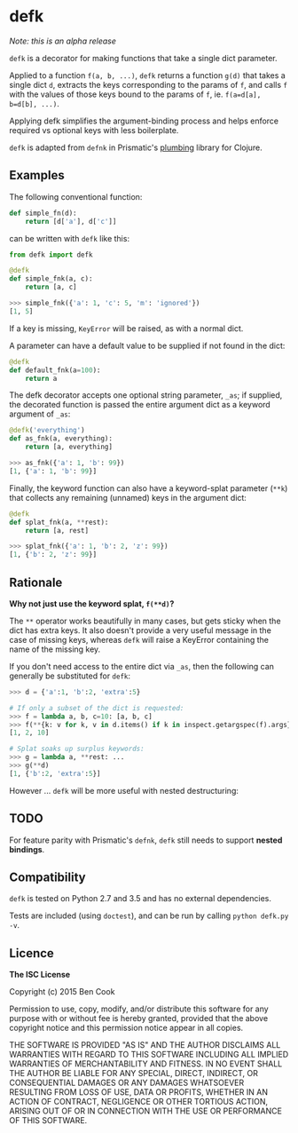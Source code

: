 # defk

*Note: this is an alpha release*

`defk` is a decorator for making functions that take a single dict parameter.

Applied to a function `f(a, b, ...)`, `defk` returns a function `g(d)` that takes
a single dict `d`, extracts the keys corresponding to the params of `f`, and calls
`f` with the values of those keys bound to the params of `f`,
ie. `f(a=d[a], b=d[b], ...)`.

Applying defk simplifies the argument-binding process
and helps enforce required vs optional keys with less boilerplate.

`defk` is adapted from `defnk` in Prismatic's [plumbing][] library for Clojure.

[plumbing]: https://github.com/Prismatic/plumbing/tree/master/src/plumbing/fnk


## Examples

The following conventional function:

```python
def simple_fn(d):
    return [d['a'], d['c']]
```

can be written with `defk` like this:

```python
from defk import defk

@defk
def simple_fnk(a, c):
    return [a, c]

>>> simple_fnk({'a': 1, 'c': 5, 'm': 'ignored'})
[1, 5]
```

If a key is missing, `KeyError` will be raised, as with a normal dict.

A parameter can have a default value to be supplied if not found in the dict:
```python
@defk
def default_fnk(a=100):
    return a
```

The defk decorator accepts one optional string parameter, `_as`; if supplied,
the decorated function is passed the entire argument dict as a keyword argument
of `_as`:

```python
@defk('everything')
def as_fnk(a, everything):
    return [a, everything]

>>> as_fnk({'a': 1, 'b': 99})
[1, {'a': 1, 'b': 99}]
```

Finally, the keyword function can also have a keyword-splat parameter (`**k`) that
collects any remaining (unnamed) keys in the argument dict:

```python
@defk
def splat_fnk(a, **rest):
    return [a, rest]

>>> splat_fnk({'a': 1, 'b': 2, 'z': 99})
[1, {'b': 2, 'z': 99}]
```


## Rationale

__Why not just use the keyword splat, `f(**d)`?__

The `**` operator works beautifully in many cases, but gets sticky when the dict has
extra keys. It also doesn't provide a very useful message in the case of missing
keys, whereas `defk` will raise a KeyError containing the name of the missing key.

If you don't need access to the entire dict via `_as`, then the following can
generally be substituted for `defk`:

```python
>>> d = {'a':1, 'b':2, 'extra':5}

# If only a subset of the dict is requested:
>>> f = lambda a, b, c=10: [a, b, c]
>>> f(**{k: v for k, v in d.items() if k in inspect.getargspec(f).args})
[1, 2, 10]

# Splat soaks up surplus keywords:
>>> g = lambda a, **rest: ...
>>> g(**d)
[1, {'b':2, 'extra':5}]
```

However ... `defk` will be more useful with nested destructuring:

## TODO

For feature parity with Prismatic's `defnk`, `defk` still needs to
support **nested bindings**.


## Compatibility

`defk` is tested on Python 2.7 and 3.5 and has no external dependencies.

Tests are included (using `doctest`), and can be run by calling `python defk.py -v`.


## Licence

**The ISC License**

Copyright (c) 2015 Ben Cook

Permission to use, copy, modify, and/or distribute this software for any purpose with or without fee is hereby granted, provided that the above copyright notice and this permission notice appear in all copies.

THE SOFTWARE IS PROVIDED "AS IS" AND THE AUTHOR DISCLAIMS ALL WARRANTIES WITH REGARD TO THIS SOFTWARE INCLUDING ALL IMPLIED WARRANTIES OF MERCHANTABILITY AND FITNESS. IN NO EVENT SHALL THE AUTHOR BE LIABLE FOR ANY SPECIAL, DIRECT, INDIRECT, OR CONSEQUENTIAL DAMAGES OR ANY DAMAGES WHATSOEVER RESULTING FROM LOSS OF USE, DATA OR PROFITS, WHETHER IN AN ACTION OF CONTRACT, NEGLIGENCE OR OTHER TORTIOUS ACTION, ARISING OUT OF OR IN CONNECTION WITH THE USE OR PERFORMANCE OF THIS SOFTWARE.
